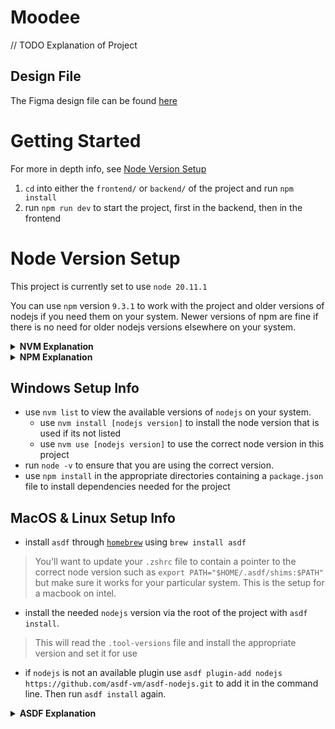 # Moodee
// TODO Explanation of Project

## Design File
The Figma design file can be found [here](https://www.figma.com/design/5WOZnhoqN0xe2P2VnCp1St/Moodee?node-id=0%3A1&t=p3JQJYMTtNuD2NJ9-1)

# Getting Started
For more in depth info, see [Node Version Setup](#node-version-setup)

1. `cd` into either the `frontend/` or `backend/` of the project and run `npm install`
2. run `npm run dev` to start the project, first in the backend, then in the frontend

# Node Version Setup
This project is currently set to use `node 20.11.1`

You can use `npm` version `9.3.1` to work with the project and older versions of nodejs if you need them on your system. Newer versions of npm are fine if there is no need for older nodejs versions elsewhere on your system.

<details>
  <summary><strong>NVM Explanation</strong></summary>

  ## What is NVM?
  - NVM stands for Node Version Manager. It's a tool that allows you to manage multiple installations of Node.js on a single system.
  - With NVM, you can easily install, switch between, and manage different versions of Node.js to match the requirements of your projects.

  ## What does NVM need?
  - NVM is primarily a shell script that manages Node.js installations in your user directory.
  - It requires a Unix-like environment (such as Linux or macOS) or a Unix-like terminal emulator on Windows.
  - NVM also requires curl or wget to download and install Node.js versions.

  ## What does NVM come with?
  - A set of shell scripts for installation, configuration, and management.
  - Utility commands to install, list, use, and uninstall different Node.js versions.
  - Version management capabilities to switch between different Node.js versions seamlessly.
  - The ability to set a default Node.js version to be used globally or per-project.
</details>

<details>
  <summary><strong>NPM Explanation</strong></summary>

  ## What is NPM?
  - NPM stands for Node Package Manager. It's the default package manager for Node.js and JavaScript.
  - NPM is used to install, manage, and share code packages and dependencies.
  - It's a central repository for JavaScript packages, where developers can publish and distribute their code.

  ## What does NPM need?
  - NPM is bundled with Node.js, so it's automatically installed when you install Node.js using NVM or any other method.
  - It requires a Node.js runtime environment to function, as it's primarily a package manager for Node.js projects.

  ## What does NPM come with?
  - A command-line interface (CLI) for package management tasks such as installing, updating, and removing packages. (`npm [command]`)
  - Access to the npm registry, which hosts thousands of packages of reusable code.
  - Dependency management capabilities, including the ability to specify and manage project dependencies in a package.json file.
  - Versioning and publishing tools for developers to publish their own packages to the npm registry.
</details>

## Windows Setup Info
- use `nvm list` to view the available versions of `nodejs` on your system.
  - use `nvm install [nodejs version]` to install the node version that is used if its not listed
  - use `nvm use [nodejs version]` to use the correct node version in this project
- run `node -v` to ensure that you are using the correct version.
- use `npm install` in the appropriate directories containing a `package.json` file to install dependencies needed for the project
  
## MacOS & Linux Setup Info
- install `asdf` through [`homebrew`](https://docs.brew.sh/Installation) using `brew install asdf`
> You'll want to update your `.zshrc` file to contain a pointer to the correct node version such as `export PATH="$HOME/.asdf/shims:$PATH"` but make sure it works for your particular system. This is the setup for a macbook on intel.
- install the needed `nodejs` version via the root of the project with `asdf install`.
> This will read the `.tool-versions` file and install the appropriate version and set it for use
- if `nodejs` is not an available plugin use `asdf plugin-add nodejs https://github.com/asdf-vm/asdf-nodejs.git` to add it in the command line. Then run  `asdf install` again.

<details>
  <summary><strong>ASDF Explanation</strong></summary>

  ## What is ASDF?
  - ASDF is a version manager that allows you to manage multiple programming language runtimes and tools on your system.
  - It provides a unified interface for installing, managing, and switching between different versions of programming languages and their associated tools.

  ## What does ASDF need?
  - ASDF requires a Unix-like environment (such as Linux or macOS) or a compatible terminal emulator on Windows.
  - It also requires dependencies specific to the programming languages and tools you intend to manage with ASDF. For example, if you're managing Node.js, you'll need Node.js and npm installed on your system.

  ## What does ASDF come with?
  - ASDF comes with:
    - A core set of functionality for managing different versions of programming languages and tools.
    - A plugin system that allows you to extend ASDF's capabilities to support additional programming languages and tools.
    - Integration with your shell environment to seamlessly manage version switching.
    - A command-line interface (CLI) for performing version management tasks such as installing, listing, and switching between versions.

  ## How does ASDF work?
  - ASDF works by leveraging plugins for each supported programming language or tool.
  - Each plugin provides functionality to install, manage, and switch between versions of the corresponding language or tool.
  - When you install a plugin for a specific language or tool (e.g., Node.js, Python, Ruby), ASDF sets up the necessary environment to manage that language or tool's versions.
  - You can then use ASDF's CLI commands to install, list, and switch between versions as needed.

  ## Why use ASDF?
  - ASDF simplifies the management of multiple programming language runtimes and tools on your system.
  - It allows you to avoid conflicts between different versions of languages and tools, enabling you to work on multiple projects with different requirements simultaneously.
  - ASDF's plugin system makes it easy to extend its functionality to support new languages or tools, providing a flexible and customizable version management solution.
</details>